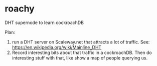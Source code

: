# roachy
DHT supernode to learn cockroachDB

Plan:

1. run a DHT server on Scaleway.net that attracts a lot of traffic. See: https://en.wikipedia.org/wiki/Mainline_DHT
1. Record interesting bits about that traffic in a cockroachDB. Then do interesting stuff with that, like show a map of people querying us.
